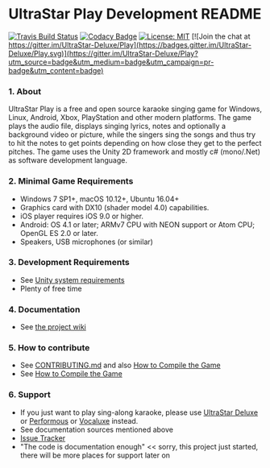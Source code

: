 # UltraStar Play Development README

[![Travis Build Status](https://travis-ci.org/UltraStar-Deluxe/Play.svg?branch=master)](https://travis-ci.org/UltraStar-Deluxe/Play)
[![Codacy Badge](https://api.codacy.com/project/badge/Grade/5eeefc3773e8405aac7332ce0e57ec86)](https://www.codacy.com/app/UltraStar-Deluxe/Play?utm_source=github.com&amp;utm_medium=referral&amp;utm_content=UltraStar-Deluxe/Play&amp;utm_campaign=Badge_Grade)
[![License: MIT](https://img.shields.io/badge/License-MIT-yellow.svg)](https://github.com/UltraStar-Deluxe/Play/blob/master/LICENSE) 
[![Join the chat at https://gitter.im/UltraStar-Deluxe/Play](https://badges.gitter.im/UltraStar-Deluxe/Play.svg)](https://gitter.im/UltraStar-Deluxe/Play?utm_source=badge&utm_medium=badge&utm_campaign=pr-badge&utm_content=badge)

### 1. About
UltraStar Play is a free and open source karaoke singing game for Windows, Linux, Android, Xbox, PlayStation and other modern platforms. The game plays the audio file, displays singing lyrics, notes and optionally a background video or picture, while the singers sing the songs and thus try to hit the notes to get points depending on how close they get to the perfect pitches.
The game uses the Unity 2D framework and mostly c# (mono/.Net) as software development language.

### 2. Minimal Game Requirements
- Windows 7 SP1+, macOS 10.12+, Ubuntu 16.04+
- Graphics card with DX10 (shader model 4.0) capabilities.
- iOS player requires iOS 9.0 or higher.
- Android: OS 4.1 or later; ARMv7 CPU with NEON support or Atom CPU; OpenGL ES 2.0 or later.
- Speakers, USB microphones (or similar)

### 3. Development Requirements
- See [Unity system requirements](https://unity3d.com/unity/system-requirements)
- Plenty of free time

### 4. Documentation
- See [the project wiki](https://github.com/UltraStar-Deluxe/Play/wiki)

### 5. How to contribute
- See [CONTRIBUTING.md](https://github.com/UltraStar-Deluxe/Play/blob/master/CONTRIBUTING.md) and also [How to Compile the Game](https://github.com/UltraStar-Deluxe/Play/wiki/Compiling-the-game)
- See [How to Compile the Game](https://github.com/UltraStar-Deluxe/Play/wiki/Compiling-the-game)

### 6. Support
- If you just want to play sing-along karaoke, please use [UltraStar Deluxe](https://github.com/UltraStar-Deluxe/USDX) or [Performous](https://github.com/performous/performous) or [Vocaluxe](https://github.com/Vocaluxe/Vocaluxe) instead.
- See documentation sources mentioned above
- [Issue Tracker](https://github.com/UltraStar-Deluxe/Play/issues)
- "The code is documentation enough" << sorry, this project just started, there will be more places for support later on
